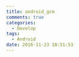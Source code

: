 ```yaml
---
title: android_gcm
comments: true
categories:
  - Develop
tags:
  - Android
date: 2016-11-23 18:51:53
---
```

